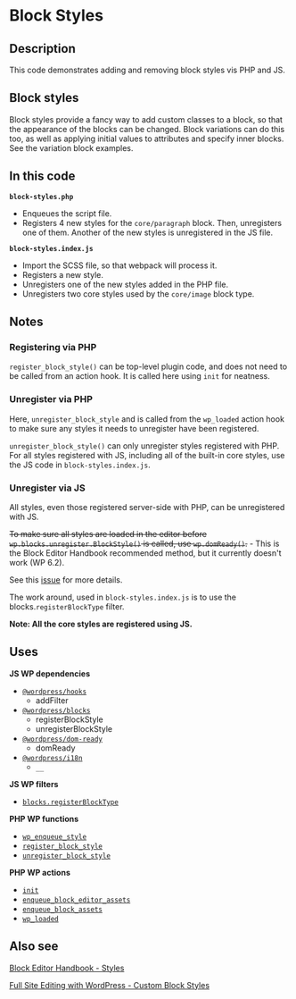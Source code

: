 # Block Styles

## Description

This code demonstrates adding and removing block styles vis PHP and JS.

## Block styles

Block styles provide a fancy way to add custom classes to a block, so that the appearance of the blocks can be changed. Block variations can do this too, as well as applying initial values to attributes and specify inner blocks. See the variation block examples.

## In this code

**`block-styles.php`**

- Enqueues the script file.
- Registers 4 new styles for the `core/paragraph` block. Then, unregisters one of them. Another of the new styles is unregistered in the JS file.

**`block-styles.index.js`**

- Import the SCSS file, so that webpack will process it.
- Registers a new style.
- Unregisters one of the new styles added in the PHP file.
- Unregisters two core styles used by the `core/image` block type.

## Notes

### Registering via PHP

`register_block_style()` can be top-level plugin code, and does not need to be called from an action hook. It is called here using `init` for neatness.

### Unregister via PHP

Here, `unregister_block_style` and is called from the `wp_loaded` action hook to make sure any styles it needs to unregister have been registered.

`unregister_block_style()` can only unregister styles registered with PHP. For all styles registered with JS, including all of the built-in core styles, use the JS code in `block-styles.index.js`.

### Unregister via JS

All styles, even those registered server-side with PHP, can be unregistered with JS.

~~To make sure all styles are loaded in the editor before `wp.blocks.unregister.BlockStyle()` is called, use `wp.domReady()`.~~ - This is the Block Editor Handbook recommended method, but it currently doesn't work (WP 6.2).

See this [issue](https://github.com/WordPress/gutenberg/issues/25330) for more details.

The work around, used in `block-styles.index.js` is to use the blocks.`registerBlockType` filter.

**Note: All the core styles are registered using JS.**

## Uses

**JS WP dependencies**

- [`@wordpress/hooks`](https://developer.wordpress.org/block-editor/reference-guides/packages/packages-hooks/)
  - addFilter
- [`@wordpress/blocks`](https://developer.wordpress.org/block-editor/reference-guides/packages/packages-blocks/)
  - registerBlockStyle
  - unregisterBlockStyle
- [`@wordpress/dom-ready`](https://developer.wordpress.org/block-editor/reference-guides/packages/packages-dom-ready/)
  - domReady
- [`@wordpress/i18n`](https://developer.wordpress.org/block-editor/reference-guides/packages/packages-i18n/)
  - `__`

**JS WP filters**

- [`blocks.registerBlockType`](https://developer.wordpress.org/block-editor/reference-guides/filters/block-filters/#blocks-registerblocktype)

**PHP WP functions**

- [`wp_enqueue_style`](https://developer.wordpress.org/reference/functions/wp_enqueue_style/)
- [`register_block_style`](https://developer.wordpress.org/reference/functions/register_block_style/)
- [`unregister_block_style`](https://developer.wordpress.org/reference/functions/unregister_block_style/)

**PHP WP actions**

- [`init`](https://developer.wordpress.org/reference/hooks/init/)
- [`enqueue_block_editor_assets`](https://developer.wordpress.org/reference/hooks/enqueue_block_editor_assets/)
- [`enqueue_block_assets`](https://developer.wordpress.org/reference/hooks/enqueue_block_assets/)
- [`wp_loaded`](https://developer.wordpress.org/reference/hooks/wp_loaded/)

## Also see

[Block Editor Handbook - Styles](https://developer.wordpress.org/block-editor/reference-guides/block-api/block-styles/)

[Full Site Editing with WordPress - Custom Block Styles](https://fullsiteediting.com/lessons/custom-block-styles/)
